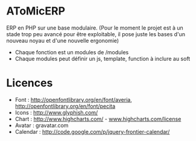 AToMicERP
=========

ERP en PHP sur une base modulaire. (Pour le moment le projet est à un stade trop peu avancé pour être exploitable, il pose juste les bases d'un nouveau noyau et d'une nouvelle ergonomie)

* Chaque fonction est un modules de /modules
* Chaque modules peut définir un js, template, function à inclure au soft



Licences
==========================
* Font : http://openfontlibrary.org/en/font/averia, http://openfontlibrary.org/en/font/pecita
* Icons : http://www.glyphish.com/
* Chart : http://www.highcharts.com/ - www.highcharts.com/license
* Avatar : gravatar.com
* Calendar : http://code.google.com/p/jquery-frontier-calendar/
